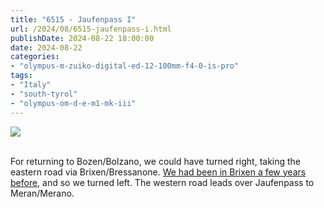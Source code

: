 ```yaml
---
title: "6515 - Jaufenpass I"
url: /2024/08/6515-jaufenpass-i.html
publishDate: 2024-08-22 18:00:00
date: 2024-08-22
categories:
- "olympus-m-zuiko-digital-ed-12-100mm-f4-0-is-pro"
tags:
- "Italy"
- "south-tyrol"
- "olympus-om-d-e-m1-mk-iii"
---
```

<div class="container">
<div class="center"><a target="_blank" href="https://d25zfm9zpd7gm5.cloudfront.net/1200x1200/2020/20200906_123443_lr.jpg"><img class="webfeedsFeaturedVisual" src="https://d25zfm9zpd7gm5.cloudfront.net/0600x0600/2020/20200906_123443_lr.jpg" /></a></div>
</div>
<br />

For returning to Bozen/Bolzano, we could have turned right,
taking the eastern road via Brixen/Bressanone. [We had been
in Brixen a few years before](/tags/bressanone/), and so we turned left. The
western road leads over Jaufenpass to Meran/Merano.
